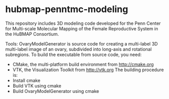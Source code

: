 # hubmap-penntmc-modeling

This repository includes 3D modeling code developed for the Penn Center for Multi-scale Molecular Mapping of the Female Reproductive System in the HuBMAP Consortium.

Tools:
OvaryModelGenerator is source code for creating a multi-label 3D multi-label image of an ovary, subdivided into long-axis and rotational subregions. 
To build the executable from source code, you need:
- CMake, the multi-platform build environment from http://cmake.org
- VTK, the Visualization Toolkit from http://vtk.org
The building procedure is:
- Install cmake
- Build VTK using cmake
- Build OvaryModelGenerator using cmake
